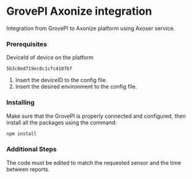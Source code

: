 # GrovePI Axonize integration

Integration from GrovePI to Axonize platform using Axoser service.

### Prerequisites

DeviceId of device on the platform

```
5b3c8ed719ec0c1cfc4107bf
```

1. Insert the deviceID to the config file.
2. Insert the desired environment to the config file.

### Installing

Make sure that the GrovePI is properly connected and configured, then install all the packages using the command:

```bash
npm install
```

### Additional Steps

The code must be edited to match the requested sensor and the time between reports.
